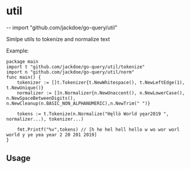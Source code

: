 # util
--
    import "github.com/jackdoe/go-query/util"

Simlpe utils to tokenize and normalize text

Example:

    package main
    import t "github.com/jackdoe/go-query/util/tokenize"
    import n "github.com/jackdoe/go-query/util/norm"
    func main() {
    	tokenizer := []t.Tokenizer{t.NewWhitespace(), t.NewLeftEdge(1), t.NewUnique()}
    	normalizer := []n.Normalizer{n.NewUnaccent(), n.NewLowerCase(), n.NewSpaceBetweenDigits(), n.NewCleanup(n.BASIC_NON_ALPHANUMERIC),n.NewTrim(" ")}

    	tokens := t.Tokenize(n.Normalize("Hęllö World yęar2019 ", normalizer...), tokenizer...)

    	fmt.Printf("%v",tokens) // [h he hel hell hello w wo wor worl world y ye yea year 2 20 201 2019]
    }

## Usage

